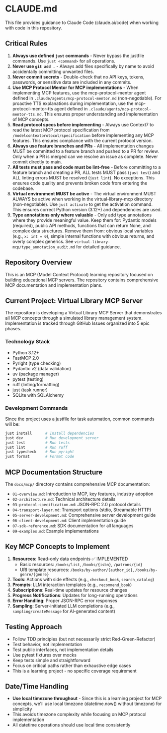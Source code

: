 # CLAUDE.md

This file provides guidance to Claude Code (claude.ai/code) when working with code in this repository.

## Critical Rules

1. **Always use defined `just` commands** - Never bypass the justfile commands. Use `just <command>` for all operations.
2. **Never use `git add .`** - Always add files specifically by name to avoid accidentally committing unwanted files.
3. **Never commit secrets** - Double-check that no API keys, tokens, passwords, or sensitive data are included in any commits.
4. **Use MCP Protocol Mentor for MCP implementations** - When implementing MCP features, use the mcp-protocol-mentor agent defined in `.claude/agents/mcp-protocol-mentor.md` (non-negotiable). For proactive TTS explanations during implementation, use the mcp-protocol-mentor-tts agent defined in `.claude/agents/mcp-protocol-mentor-tts.md`. This ensures proper understanding and implementation of MCP concepts.
5. **Read protocol specs before implementing** - Always use Context7 to read the latest MCP protocol specification from `/modelcontextprotocol/specification` before implementing any MCP features. This ensures compliance with the current protocol version.
6. **Always use feature branches and PRs** - All implementation changes MUST be committed to a feature branch and pushed to a PR for review. Only when a PR is merged can we resolve an issue as complete. Never commit directly to main.
7. **All tests must pass and code must be lint-free** - Before committing to a feature branch and creating a PR, ALL tests MUST pass (`just test`) and ALL linting errors MUST be resolved (`just lint`). No exceptions. This ensures code quality and prevents broken code from entering the codebase.
8. **Virtual environment MUST be active** - The virtual environment MUST ALWAYS be active when working in the virtual-library-mcp directory (non-negotiable). Use `just activate` to get the activation command. This ensures correct Python version (3.12+) and dependencies are used.
9. **Type annotations only where valuable** - Only add type annotations where they provide meaningful value. Keep them for: Pydantic models (required), public API methods, functions that can return None, and complex data structures. Remove them from: obvious local variables (e.g., `x: int = 0`), simple internal functions with obvious returns, and overly complex generics. See `virtual-library-mcp/type_annotation_audit.md` for detailed guidance.

## Repository Overview

This is an MCP (Model Context Protocol) learning repository focused on building educational MCP servers. The repository contains comprehensive MCP documentation and implementation plans.

## Current Project: Virtual Library MCP Server

The repository is developing a Virtual Library MCP Server that demonstrates all MCP concepts through a simulated library management system. Implementation is tracked through GitHub Issues organized into 5 epic phases.

### Technology Stack

- Python 3.12+
- FastMCP 2.0
- Pyright (type checking)
- Pydantic v2 (data validation)
- uv (package manager)
- pytest (testing)
- ruff (linting/formatting)
- just (task runner)
- SQLite with SQLAlchemy

### Development Commands

Since the project uses a justfile for task automation, common commands will be:

```bash
just install      # Install dependencies
just dev          # Run development server
just test         # Run tests
just lint         # Run ruff
just typecheck    # Run pyright
just format       # Format code
```

## MCP Documentation Structure

The `docs/mcp/` directory contains comprehensive MCP documentation:

- `01-overview.md`: Introduction to MCP, key features, industry adoption
- `02-architecture.md`: Technical architecture details
- `03-protocol-specification.md`: JSON-RPC 2.0 protocol details
- `04-transport-layer.md`: Transport options (stdio, Streamable HTTP)
- `05-server-development.md`: Comprehensive server development guide
- `06-client-development.md`: Client implementation guide
- `07-sdk-reference.md`: SDK documentation for all languages
- `09-examples.md`: Example implementations

## Key MCP Concepts to Implement

1. **Resources**: Read-only data endpoints ✅ IMPLEMENTED
   - Basic resources: `/books/list`, `/books/{isbn}`, `/patrons/{id}`
   - URI template resources: `/books/by-author/{author_id}`, `/books/by-genre/{genre}`
2. **Tools**: Actions with side effects (e.g., `checkout_book`, `search_catalog`)
3. **Prompts**: LLM interaction templates (e.g., `recommend_book`)
4. **Subscriptions**: Real-time updates for resource changes
5. **Progress Notifications**: Updates for long-running operations
6. **Error Handling**: Proper JSON-RPC error responses
7. **Sampling**: Server-initiated LLM completions (e.g., `sampling/createMessage` for AI-generated content)

## Testing Approach

- Follow TDD principles (but not necessarily strict Red-Green-Refactor)
- Test behavior, not implementation
- Test public interfaces, not implementation details
- Use pytest fixtures over mocks
- Keep tests simple and straightforward
- Focus on critical paths rather than exhaustive edge cases
- This is a learning project - no specific coverage requirement

## Date/Time Handling

- **Use local timezone throughout** - Since this is a learning project for MCP concepts, we'll use local timezone (datetime.now() without timezone) for simplicity
- This avoids timezone complexity while focusing on MCP protocol implementation
- All datetime operations should use local time consistently
